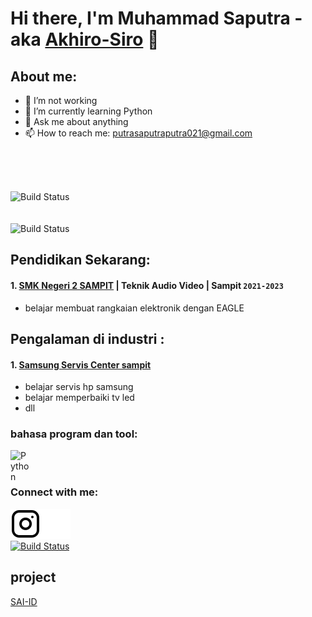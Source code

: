 # Hi there, I'm Muhammad Saputra - aka [Akhiro-Siro](https://github.com/Akhiro-Siro) 👋  
## About me:  
- 🔭 I’m not working  
- 🌱 I’m currently learning Python  
- 💬 Ask me about anything  
- 📫 How to reach me: putrasaputraputra021@gmail.com  
<br>
<br>
<br>  

![Build Status](https://github-readme-stats.vercel.app/api?username=Akhiro-Siro&theme=blue-green)  
<br>  
![Build Status](https://github-readme-stats.vercel.app/api/top-langs/?username=Akhiro-Siro&theme=blue-green)  


## Pendidikan Sekarang:  

#### 1. [SMK Negeri 2 SAMPIT](https://smkn2sampit.sch.id/) | Teknik Audio Video | Sampit `2021-2023`  
   - belajar membuat rangkaian elektronik dengan EAGLE  

## Pengalaman di industri :  
#### 1. [Samsung Servis Center sampit](https://www.samsung.com/id/support/service-center/)  
   - belajar servis hp samsung
   - belajar memperbaiki tv led
   - dll


### bahasa program dan tool:
[<img align="left" alt="Python" width="30px" src="https://upload.wikimedia.org/wikipedia/commons/thumb/c/c3/Python-logo-notext.svg/110px-Python-logo-notext.svg.png?20100317150552" style="padding-right:10px;" />][webdev]  

<br />
<br />

### Connect with me:
[![website](./img/instagram-light.svg)](https://www.instagram.com/siro_saputra/#gh-light-mode-only)[![website](./img/instagram-dark.svg)](https://www.instagram.com/siro_saputra/#gh-dark-mode-only)  
[![Build Status](https://img.shields.io/badge/Facebook-1877F2?style=for-the-badge&logo=facebook&logoColor=white)](https://www.facebook.com/saputra.s.92798)

## project
[SAI-ID](https://github.com/SAI-ID)

[webdev]: https://github.com/Akhiro-Siro
